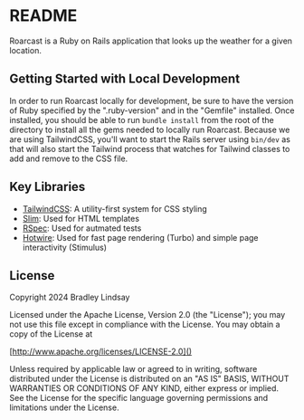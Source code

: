 # README

Roarcast is a Ruby on Rails application that looks up the weather for a given location.

## Getting Started with Local Development

In order to run Roarcast locally for development, be sure to have the version of Ruby
specified by the ".ruby-version" and in the "Gemfile" installed. Once installed, you should
be able to run `bundle install` from the root of the directory to install all the gems
needed to locally run Roarcast. Because we are using TailwindCSS, you'll want to start the
Rails server using `bin/dev` as that will also start the Tailwind process that watches for
Tailwind classes to add and remove to the CSS file.

## Key Libraries

- [TailwindCSS][]: A utility-first system for CSS styling
- [Slim][]: Used for HTML templates
- [RSpec][]: Used for autmated tests
- [Hotwire][]: Used for fast page rendering (Turbo) and simple page interactivity (Stimulus)


## License

Copyright 2024 Bradley Lindsay

Licensed under the Apache License, Version 2.0 (the "License");
you may not use this file except in compliance with the License.
You may obtain a copy of the License at

[http://www.apache.org/licenses/LICENSE-2.0]()

Unless required by applicable law or agreed to in writing, software
distributed under the License is distributed on an "AS IS" BASIS,
WITHOUT WARRANTIES OR CONDITIONS OF ANY KIND, either express or implied.
See the License for the specific language governing permissions and
limitations under the License.



[Hotwire]: https://hotwired.dev
[RSpec]: http://rspec.info
[Slim]: https://slim-template.github.io
[TailwindCSS]: https://tailwindcss.com
